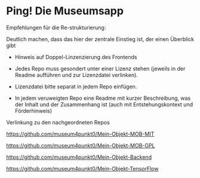 # Ping! Die Museumsapp

Empfehlungen für die Re-strukturierung:

Deutlich machen, dass das hier der zentrale Einstieg ist, der einen Überblick gibt 

* Hinweis auf Doppel-Linzenzierung des Frontends

* Jedes Repo muss gesondert unter einer Lizenz stehen (jeweils in der Readme aufführen und zur Lizenzdatei verlinken).

* Lizenzdatei bitte separat in jedem Repo einfügen.

* In jedem veruweigten Repo eine Readme mit kurzer Beschreibung, was der Inhalt und der Zusammenhang ist (auch mit Entstehungskontext und Förderhinweis)



Verlinkung zu den nachgeordneten Repos

https://github.com/museum4punkt0/Mein-Objekt-MOB-MIT

https://github.com/museum4punkt0/Mein-Objekt-MOB-GPL

https://github.com/museum4punkt0/Mein-Objekt-Backend

https://github.com/museum4punkt0/Mein-Objekt-TensorFlow
